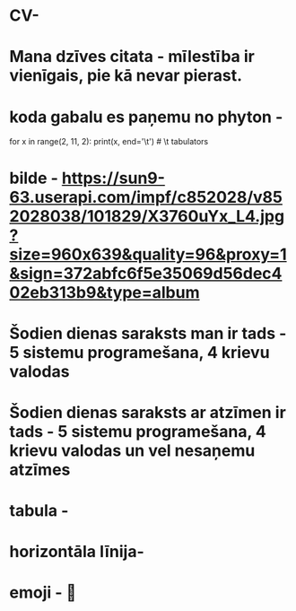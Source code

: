 # CV-
# Mana dzīves citata -  mīlestība ir vienīgais, pie kā nevar pierast.
# koda gabalu es paņemu no phyton - 
for x in range(2, 11, 2):
    print(x, end='\t') # \t tabulators
# bilde - https://sun9-63.userapi.com/impf/c852028/v852028038/101829/X3760uYx_L4.jpg?size=960x639&quality=96&proxy=1&sign=372abfc6f5e35069d56dec402eb313b9&type=album
# Šodien dienas saraksts man ir tads - 5 sistemu programešana, 4 krievu valodas 
# Šodien dienas saraksts ar atzīmen ir tads  - 5 sistemu programešana, 4 krievu valodas un vel nesaņemu atzīmes  
# tabula - 
# horizontāla līnija-  
# emoji - 🎉